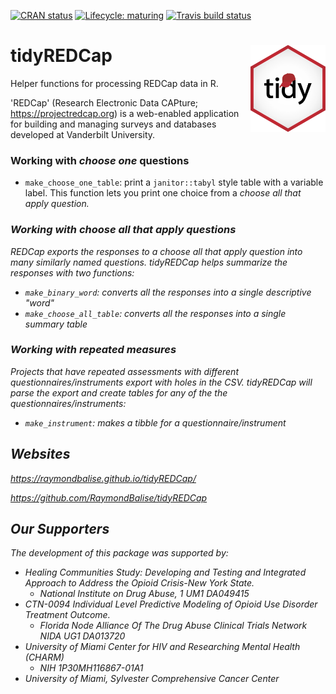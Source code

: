   <!-- badges: start -->
  [![CRAN status](https://www.r-pkg.org/badges/version/tidyREDCap)](https://CRAN.R-project.org/package=tidyREDCap)
  [![Lifecycle: maturing](https://img.shields.io/badge/lifecycle-maturing-blue.svg)](https://www.tidyverse.org/lifecycle/#maturing)
  [![Travis build status](https://travis-ci.org/RaymondBalise/tidyREDCap.svg?branch=master)](https://travis-ci.org/RaymondBalise/tidyREDCap)
  <!-- badges: end -->

# tidyREDCap <a href='https://raymondbalise.github.io/tidyREDCap/'><img src='man/figures/logo.png' align="right" height="139" /></a>

Helper functions for processing REDCap data in R. 

'REDCap' (Research Electronic Data CAPture; <https://projectredcap.org>) is a web-enabled application for building and managing surveys and databases developed at Vanderbilt University.

### Working with <i>choose one</i> questions

* `make_choose_one_table`: print a `janitor::tabyl` style table with a variable label.  This function lets you print one choice from a <i>choose all that apply<i> question. 

### Working with <i>choose all that apply</i> questions

REDCap exports the responses to a <i>choose all that apply</i> question into many similarly named questions.  tidyREDCap helps summarize the responses with two functions:

* `make_binary_word`: converts all the responses into a single descriptive "word"
* `make_choose_all_table`: converts all the responses into a single summary table

### Working with repeated measures

Projects that have repeated assessments with different questionnaires/instruments export with holes in the CSV.  tidyREDCap will parse the export and create tables for any of the the questionnaires/instruments:

* `make_instrument`: makes a tibble for a questionnaire/instrument

## Websites
https://raymondbalise.github.io/tidyREDCap/

https://github.com/RaymondBalise/tidyREDCap

## Our Supporters
The development of this package was supported by:

* Healing Communities Study: Developing and Testing and Integrated Approach to Address the Opioid Crisis-New York State. 
    * National Institute on Drug Abuse, 1 UM1 DA049415
* CTN-0094 Individual Level Predictive Modeling of Opioid Use Disorder Treatment Outcome.  
    * Florida Node Alliance Of The Drug Abuse Clinical Trials Network  NIDA UG1 DA013720
* University of Miami Center for HIV and Researching Mental Health (CHARM)
    * NIH	1P30MH116867-01A1
* University of Miami, Sylvester Comprehensive Cancer Center